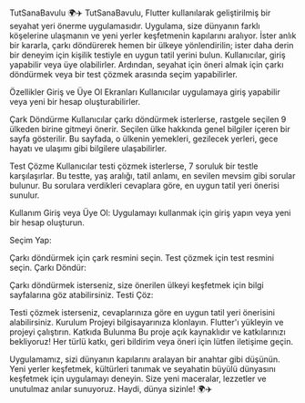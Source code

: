 TutSanaBavulu 🌍✈️
TutSanaBavulu, Flutter kullanılarak geliştirilmiş bir seyahat yeri önerme uygulamasıdır. Uygulama, size dünyanın farklı köşelerine ulaşmanın ve yeni yerler keşfetmenin kapılarını aralıyor. İster anlık bir kararla, çarkı döndürerek hemen bir ülkeye yönlendirilin; ister daha derin bir deneyim için kişilik testiyle en uygun tatil yerini bulun. Kullanıcılar, giriş yapabilir veya üye olabilirler. Ardından, seyahat için öneri almak için çarkı döndürmek veya bir test çözmek arasında seçim yapabilirler.

Özellikler
Giriş ve Üye Ol Ekranları
Kullanıcılar uygulamaya giriş yapabilir veya yeni bir hesap oluşturabilirler.

Çark Döndürme
Kullanıcılar çarkı döndürmek isterlerse, rastgele seçilen 9 ülkeden birine gitmeyi önerir. Seçilen ülke hakkında genel bilgiler içeren bir sayfa gösterilir. Bu sayfada, o ülkenin yemekleri, gezilecek yerleri, gece hayatı ve ulaşımı gibi bilgilere ulaşabilirler.

Test Çözme
Kullanıcılar testi çözmek isterlerse, 7 soruluk bir testle karşılaşırlar. Bu testte, yaş aralığı, tatil anlamı, en sevilen mevsim gibi sorular bulunur. Bu sorulara verdikleri cevaplara göre, en uygun tatil yeri önerisi sunulur.

Kullanım
Giriş veya Üye Ol:
Uygulamayı kullanmak için giriş yapın veya yeni bir hesap oluşturun.

Seçim Yap:

Çarkı döndürmek için çark resmini seçin.
Test çözmek için test resmini seçin.
Çarkı Döndür:

Çarkı döndürmek isterseniz, size önerilen ülkeyi keşfetmek için bilgi sayfalarına göz atabilirsiniz.
Testi Çöz:

Testi çözmek isterseniz, cevaplarınıza göre en uygun tatil yeri önerisini alabilirsiniz.
Kurulum
Projeyi bilgisayarınıza klonlayın.
Flutter'ı yükleyin ve projeyi çalıştırın.
Katkıda Bulunma
Bu proje açık kaynaklıdır ve katkılarınızı bekliyoruz! Her türlü katkı, geri bildirim veya öneri için lütfen iletişime geçin.

Uygulamamız, sizi dünyanın kapılarını aralayan bir anahtar gibi düşünün. Yeni yerler keşfetmek, kültürleri tanımak ve seyahatin büyülü dünyasını keşfetmek için uygulamayı deneyin. Size yeni maceralar, lezzetler ve unutulmaz anılar sunuyoruz. Haydi, dünya sizinle! 🌍✈️
 
